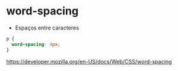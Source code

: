 # word-spacing

* Espaços entre caracteres

```css
p {
  word-spacing: 4px;
}
```

https://developer.mozilla.org/en-US/docs/Web/CSS/word-spacing